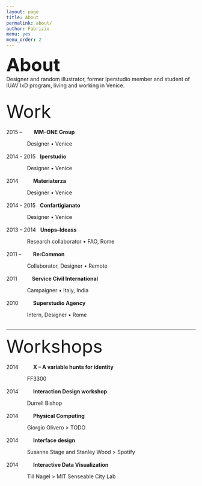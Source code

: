 ```yaml
---
layout: page
title: About
permalink: about/
author: Fabrizio
menu: yes
menu_order: 2
---
```


<font size="42px"><b>About</b></font>
<br>
Designer and random illustrator, former Iperstudio member and student of IUAV IxD program, living and working in Venice.

<br>
<font size="42px">Work</font>
<br>
<br>
2015 – &nbsp;&nbsp;&nbsp;&nbsp;&nbsp;&nbsp; <b>MM–ONE Group</b>
<p>&nbsp;&nbsp;&nbsp;&nbsp;&nbsp;&nbsp;&nbsp;&nbsp;&nbsp;&nbsp;&nbsp;&nbsp;&nbsp; Designer • Venice
<br>
<br>
2014 - 2015 &nbsp; <b>Iperstudio</b>
<p>&nbsp;&nbsp;&nbsp;&nbsp;&nbsp;&nbsp;&nbsp;&nbsp;&nbsp;&nbsp;&nbsp;&nbsp;&nbsp; Designer • Venice
<br>
<br>
2014 &nbsp;&nbsp;&nbsp;&nbsp;&nbsp;&nbsp;&nbsp;&nbsp; <b>Materiaterza</b>
<p>&nbsp;&nbsp;&nbsp;&nbsp;&nbsp;&nbsp;&nbsp;&nbsp;&nbsp;&nbsp;&nbsp;&nbsp;&nbsp; Designer • Venice
<br>
<br>
2014 - 2015 &nbsp; <b>Confartigianato</b>
<p>&nbsp;&nbsp;&nbsp;&nbsp;&nbsp;&nbsp;&nbsp;&nbsp;&nbsp;&nbsp;&nbsp;&nbsp;&nbsp; Designer • Venice
<br>
<br>
2013 – 2014 &nbsp; <b>Unops–Ideass</b>
<p>&nbsp;&nbsp;&nbsp;&nbsp;&nbsp;&nbsp;&nbsp;&nbsp;&nbsp;&nbsp;&nbsp;&nbsp;&nbsp; Research collaborator • FAO, Rome
<br>
<br>
2011 – &nbsp;&nbsp;&nbsp;&nbsp;&nbsp;&nbsp; <b>Re:Common</b>
<p>&nbsp;&nbsp;&nbsp;&nbsp;&nbsp;&nbsp;&nbsp;&nbsp;&nbsp;&nbsp;&nbsp;&nbsp;&nbsp; Collaborator, Designer • Remote
<br>
<br>
2011 &nbsp;&nbsp;&nbsp;&nbsp;&nbsp;&nbsp;&nbsp;&nbsp; <b>Service Civil International</b>
<p>&nbsp;&nbsp;&nbsp;&nbsp;&nbsp;&nbsp;&nbsp;&nbsp;&nbsp;&nbsp;&nbsp;&nbsp;&nbsp; Campaigner • Italy, India
<br>
<br>
2010 &nbsp;&nbsp;&nbsp;&nbsp;&nbsp;&nbsp;&nbsp;&nbsp; <b>Superstudio Agency</b>
<p>&nbsp;&nbsp;&nbsp;&nbsp;&nbsp;&nbsp;&nbsp;&nbsp;&nbsp;&nbsp;&nbsp;&nbsp;&nbsp; Intern, Designer • Rome
<br>
<br>
<hr>
<font size="42px">Workshops</font>
<br>
<br>
2014 &nbsp;&nbsp;&nbsp;&nbsp;&nbsp;&nbsp;&nbsp;&nbsp; <b>X – A variable hunts for identity</b>
<p>&nbsp;&nbsp;&nbsp;&nbsp;&nbsp;&nbsp;&nbsp;&nbsp;&nbsp;&nbsp;&nbsp;&nbsp;&nbsp; FF3300
<br>
<br>
2014 &nbsp;&nbsp;&nbsp;&nbsp;&nbsp;&nbsp;&nbsp;&nbsp; <b>Interaction Design workshop</b>
<p>&nbsp;&nbsp;&nbsp;&nbsp;&nbsp;&nbsp;&nbsp;&nbsp;&nbsp;&nbsp;&nbsp;&nbsp;&nbsp; Durrell Bishop
<br>
<br>
2014 &nbsp;&nbsp;&nbsp;&nbsp;&nbsp;&nbsp;&nbsp;&nbsp; <b>Physical Computing</b>
<p>&nbsp;&nbsp;&nbsp;&nbsp;&nbsp;&nbsp;&nbsp;&nbsp;&nbsp;&nbsp;&nbsp;&nbsp;&nbsp; Giorgio Olivero > TODO
<br>
<br>
2014 &nbsp;&nbsp;&nbsp;&nbsp;&nbsp;&nbsp;&nbsp;&nbsp; <b>Interface design</b>
<p>&nbsp;&nbsp;&nbsp;&nbsp;&nbsp;&nbsp;&nbsp;&nbsp;&nbsp;&nbsp;&nbsp;&nbsp;&nbsp; Susanne Stage and Stanley Wood > Spotify
<br>
<br>
2014 &nbsp;&nbsp;&nbsp;&nbsp;&nbsp;&nbsp;&nbsp;&nbsp; <b>Interactive Data Visualization</b>
<p>&nbsp;&nbsp;&nbsp;&nbsp;&nbsp;&nbsp;&nbsp;&nbsp;&nbsp;&nbsp;&nbsp;&nbsp;&nbsp; Till Nagel > MIT Senseable City Lab
<br>
<br>

<!--
FFFF33
I graduated in 2014 at IUAV University of Venice, Master in Visual and Multimedia Communication – <a href="http://www.interaction-venice.com/" target="_blank">IxD program</a> – run by Gillian Crampton Smith and Philip Tabor.
-->

<!--
<p>
I joined as Interaction and Visual designer, <a href="http://www.iperstudio.net/" target="_blank"><font color="black">Iperstudio </a></font> Design Network for <font color="blue"><a href="https://www.careof.org/" target="_blank"><font color="black">C/O</a></font> web project and <a href="http://materiaterza.com/" target="_blank"><font color="black">Materiaterza</a></font> Design Collective for <a href="http://venice-future.com/" target="_blank"><font color="black">V>>F</a></font> project.
</p>
-->
<!--
I design communication strategies and interfaces, building navigation flow, wireframes, mockups and prototypes for web products.
<p>
<!-- I am a member of <a href="http://www.iperstudio.net/about" target="_blank">Iperstudio Design Network</a>. -->
<!--
As designer and illustrator I collaborated with agencies and organizations such as Unops—Ideass, Confartigianato Venezia, Re:common, Careof, Zeroviolenza, Superstudio media agency, BTM + Salviati, Materiaterza Design Collective.
-->
<br>

<p>
<!--
The latest project I worked on is <a href="https://www.careof.org/" target="_blank">Careof website</a>.
You can explore part of my work visiting <a href="http://fabriziogoglia.com//Projects/">Projects section</a> or <a href="http://www.iperstudio.net" target="_blank">Iperstudio website</a>. For collaborative inquiries or sharing ideas please contact me via <a href="mailto:info@fabriziogoglia.com">email</a>.
-->
</p>
